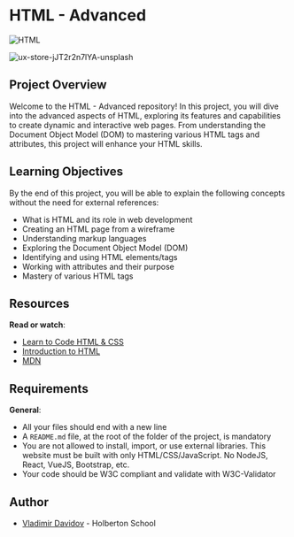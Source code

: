 # HTML - Advanced

![HTML](https://img.shields.io/badge/HTML-5-blue?style=for-the-badge&logo=html5&logoColor=white)

![ux-store-jJT2r2n7lYA-unsplash](https://github.com/v-dav/holbertonschool-web-development/assets/115344057/9a5d0477-1113-49a0-b837-6770f64c27a2)

## Project Overview

Welcome to the HTML - Advanced repository! In this project, you will dive into the advanced aspects of HTML, exploring its features and capabilities to create dynamic and interactive web pages. From understanding the Document Object Model (DOM) to mastering various HTML tags and attributes, this project will enhance your HTML skills.

## Learning Objectives

By the end of this project, you will be able to explain the following concepts without the need for external references:

- What is HTML and its role in web development
- Creating an HTML page from a wireframe
- Understanding markup languages
- Exploring the Document Object Model (DOM)
- Identifying and using HTML elements/tags
- Working with attributes and their purpose
- Mastery of various HTML tags

## Resources

**Read or watch**:

- [Learn to Code HTML & CSS](https://learn.shayhowe.com/html-css/)
- [Introduction to HTML](https://developer.mozilla.org/en-US/docs/Learn/HTML/Introduction_to_HTML)
- [MDN](https://developer.mozilla.org/en-US/docs/Web/HTML)

## Requirements

**General**:

- All your files should end with a new line
- A `README.md` file, at the root of the folder of the project, is mandatory
- You are not allowed to install, import, or use external libraries. This website must be built with only HTML/CSS/JavaScript. No NodeJS, React, VueJS, Bootstrap, etc.
- Your code should be W3C compliant and validate with W3C-Validator

## Author

- [Vladimir Davidov](https://github.com/v-dav) - Holberton School
